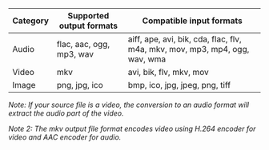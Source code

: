 Category 	| Supported output formats	| Compatible input formats
------------|---------------------------|----------------------------------------------------------------------------
 Audio		| flac, aac, ogg, mp3, wav	| aiff, ape, avi, bik, cda, flac, flv, m4a, mkv, mov, mp3, mp4, ogg, wav, wma
 Video		| mkv						| avi, bik, flv, mkv, mov
 Image		| png, jpg, ico				| bmp, ico, jpg, jpeg, png, tiff

*Note: If your source file is a video, the conversion to an audio format will extract the audio part of the video.*

*Note 2: The mkv output file format encodes video using H.264 encoder for video and AAC encoder for audio.*
